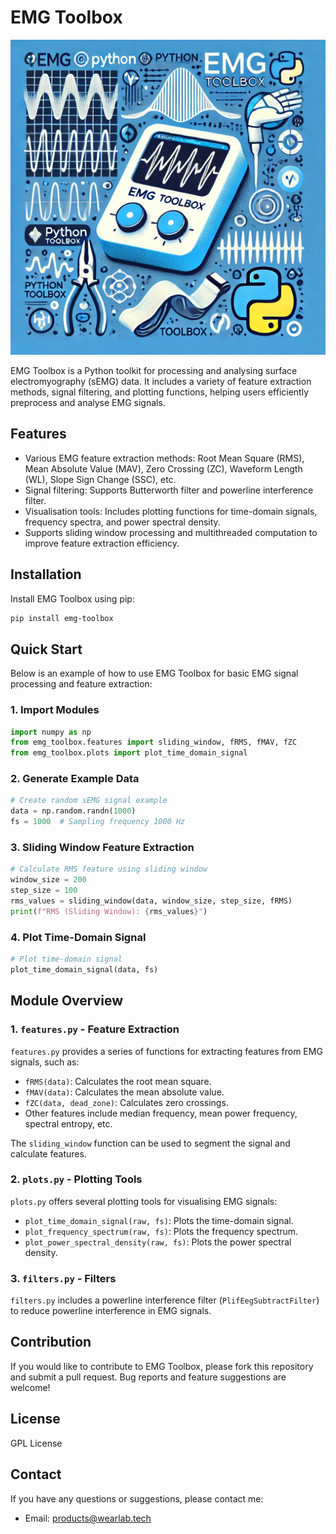 # EMG Toolbox

<img src="./assets/logo.webp" style="zoom:50%;" />

EMG Toolbox is a Python toolkit for processing and analysing surface electromyography (sEMG) data. It includes a variety of feature extraction methods, signal filtering, and plotting functions, helping users efficiently preprocess and analyse EMG signals.

## Features

- Various EMG feature extraction methods: Root Mean Square (RMS), Mean Absolute Value (MAV), Zero Crossing (ZC), Waveform Length (WL), Slope Sign Change (SSC), etc.
- Signal filtering: Supports Butterworth filter and powerline interference filter.
- Visualisation tools: Includes plotting functions for time-domain signals, frequency spectra, and power spectral density.
- Supports sliding window processing and multithreaded computation to improve feature extraction efficiency.

## Installation

Install EMG Toolbox using pip:

```bash
pip install emg-toolbox
```

## Quick Start

Below is an example of how to use EMG Toolbox for basic EMG signal processing and feature extraction:

### 1. Import Modules

```python
import numpy as np
from emg_toolbox.features import sliding_window, fRMS, fMAV, fZC
from emg_toolbox.plots import plot_time_domain_signal
```

### 2. Generate Example Data

```python
# Create random sEMG signal example
data = np.random.randn(1000)
fs = 1000  # Sampling frequency 1000 Hz
```

### 3. Sliding Window Feature Extraction

```python
# Calculate RMS feature using sliding window
window_size = 200
step_size = 100
rms_values = sliding_window(data, window_size, step_size, fRMS)
print(f"RMS (Sliding Window): {rms_values}")
```

### 4. Plot Time-Domain Signal

```python
# Plot time-domain signal
plot_time_domain_signal(data, fs)
```

## Module Overview

### 1. `features.py` - Feature Extraction

`features.py` provides a series of functions for extracting features from EMG signals, such as:

- `fRMS(data)`: Calculates the root mean square.
- `fMAV(data)`: Calculates the mean absolute value.
- `fZC(data, dead_zone)`: Calculates zero crossings.
- Other features include median frequency, mean power frequency, spectral entropy, etc.

The `sliding_window` function can be used to segment the signal and calculate features.

### 2. `plots.py` - Plotting Tools

`plots.py` offers several plotting tools for visualising EMG signals:

- `plot_time_domain_signal(raw, fs)`: Plots the time-domain signal.
- `plot_frequency_spectrum(raw, fs)`: Plots the frequency spectrum.
- `plot_power_spectral_density(raw, fs)`: Plots the power spectral density.

### 3. `filters.py` - Filters

`filters.py` includes a powerline interference filter (`PlifEegSubtractFilter`) to reduce powerline interference in EMG signals.

## Contribution

If you would like to contribute to EMG Toolbox, please fork this repository and submit a pull request. Bug reports and feature suggestions are welcome!

## License

GPL License

## Contact

If you have any questions or suggestions, please contact me:

- Email: products@wearlab.tech
